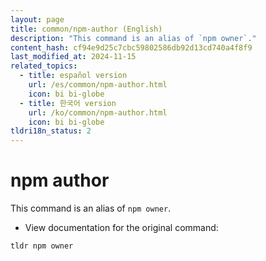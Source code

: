 ```yaml
---
layout: page
title: common/npm-author (English)
description: "This command is an alias of `npm owner`."
content_hash: cf94e9d25c7cbc59802586db92d13cd740a4f8f9
last_modified_at: 2024-11-15
related_topics:
  - title: español version
    url: /es/common/npm-author.html
    icon: bi bi-globe
  - title: 한국어 version
    url: /ko/common/npm-author.html
    icon: bi bi-globe
tldri18n_status: 2
---
```

# npm author

This command is an alias of `npm owner`.

- View documentation for the original command:

`tldr npm owner`
